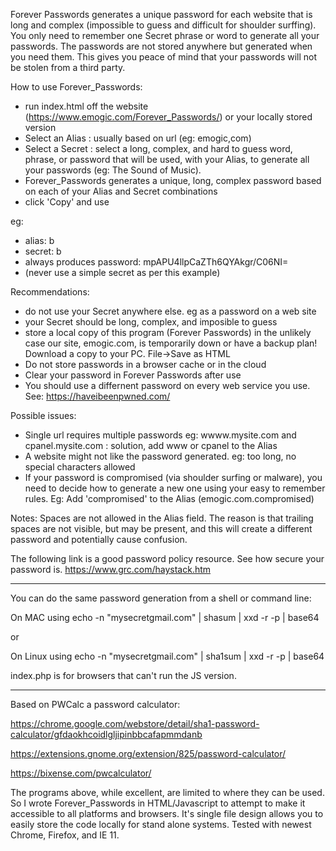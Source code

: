 Forever Passwords generates a unique password for each website that is long and complex (impossible to guess and difficult for shoulder surffing). You only need to remember one Secret phrase or word to generate all your passwords. The passwords are not stored anywhere but generated when you need them. This gives you peace of mind that your passwords will not be stolen from a third party. 

How to use Forever_Passwords:
- run index.html off the website (https://www.emogic.com/Forever_Passwords/) or your locally stored version
- Select an Alias : usually based on url (eg: emogic,com)
- Select a Secret : select a long, complex, and hard to guess word, phrase, or password that will be used, with your Alias, to generate all your passwords (eg: The Sound of Music).
- Forever_Passwords generates a unique, long, complex password based on each of your Alias and Secret combinations
- click 'Copy' and use 

eg:
- alias: b
- secret: b 
- always produces password: mpAPU4llpCaZTh6QYAkgr/C06NI=
- (never use a simple secret as per this example)

Recommendations:
- do not use your Secret anywhere else. eg as a password on a web site
- your Secret should be long, complex, and imposible to guess
- store a local copy of this program (Forever Passwords) in the unlikely case our site, emogic.com, is temporarily down or have a backup plan! Download a copy to your PC. File->Save as HTML
- Do not store passwords in a browser cache or in the cloud
- Clear your password in Forever Passwords after use 
- You should use a differnent password on every web service you use. See: https://haveibeenpwned.com/

Possible issues:
- Single url requires multiple passwords eg: wwww.mysite.com and cpanel.mysite.com : solution, add www or cpanel to the Alias
- A website might not like the password generated. eg: too long, no special characters allowed
- If your password is compromised (via shoulder surfing or malware), you need to decide how to generate a new one using your easy to remember rules. Eg: Add 'compromised' to the Alias (emogic.com.compromised) 

Notes: Spaces are not allowed in the Alias field. The reason is that trailing spaces are not visible, but may be present, and this will create a different password and potentially cause confusion.

The following link is a good password policy resource. See how secure your password is.
https://www.grc.com/haystack.htm

---------------------

You can do the same password generation from a shell or command line:

On MAC using
echo -n "mysecretgmail.com" | shasum | xxd -r -p | base64

or

On Linux using
echo -n "mysecretgmail.com" | sha1sum | xxd -r -p | base64

index.php is for browsers that can't run the JS version.

-------------------

Based on PWCalc a password calculator:

https://chrome.google.com/webstore/detail/sha1-password-calculator/gfdaokhcoidlgljipinbbcafapmmdanb

https://extensions.gnome.org/extension/825/password-calculator/

https://bixense.com/pwcalculator/

The programs above, while excellent, are limited to where they can be used. So I wrote Forever_Passwords in HTML/Javascript to attempt to make it accessible to all platforms and browsers. It's single file design allows you to easily store the code locally for stand alone systems. Tested with newest Chrome, Firefox, and IE 11.
